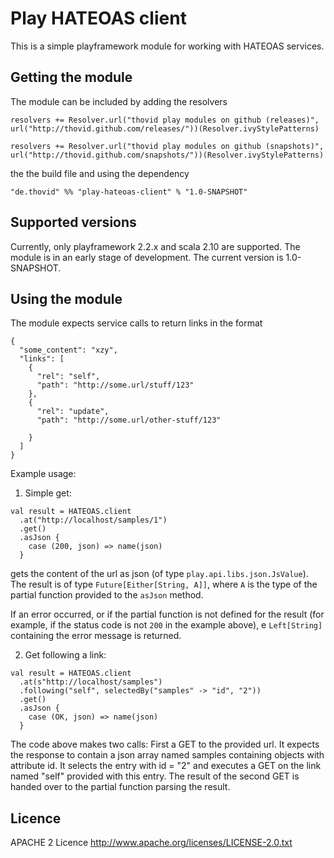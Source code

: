 Play HATEOAS client
=================

This is a simple playframework module for working with HATEOAS services.

Getting the module
------------------

The module can be included by adding the resolvers

```
resolvers += Resolver.url("thovid play modules on github (releases)", url("http://thovid.github.com/releases/"))(Resolver.ivyStylePatterns)

resolvers += Resolver.url("thovid play modules on github (snapshots)", url("http://thovid.github.com/snapshots/"))(Resolver.ivyStylePatterns)
```

the the build file and using the dependency

```
"de.thovid" %% "play-hateoas-client" % "1.0-SNAPSHOT"
```

Supported versions
------------------

Currently, only playframework 2.2.x and scala 2.10 are supported. The module is in an early stage of development. The current version is 1.0-SNAPSHOT.


Using the module
------------------

The module expects service calls to return links in the format

```
{
  "some_content": "xzy",
  "links": [
    {
	  "rel": "self",
	  "path": "http://some.url/stuff/123"
	},
	{
	  "rel": "update",
	  "path": "http://some.url/other-stuff/123"
	
	}
  ]
}
```

Example usage:

1) Simple get:
```
val result = HATEOAS.client
  .at("http://localhost/samples/1")
  .get()
  .asJson {
    case (200, json) => name(json)
  }
```

gets the content of the url as json (of type ```play.api.libs.json.JsValue```). The result is of type ```Future[Either[String, A]]```, where ```A``` is the type of the partial function provided to the ```asJson``` method.

If an error occurred, or if the partial function is not defined for the result (for example, if the status code is not ```200``` in the example above), e ```Left[String]``` containing the error message is returned.

2) Get following a link:

```
val result = HATEOAS.client  
  .at(s"http://localhost/samples")
  .following("self", selectedBy("samples" -> "id", "2"))
  .get()
  .asJson {
    case (OK, json) => name(json)
  }
```

The code above makes two calls: First a GET to the provided url. It expects the response to contain a json array named samples containing objects with attribute id. It selects the entry with id = "2" and executes a GET on the link named "self" provided with this entry. The result of the second GET is handed over to the partial function parsing the result.

Licence
------------------
APACHE 2 Licence 
http://www.apache.org/licenses/LICENSE-2.0.txt